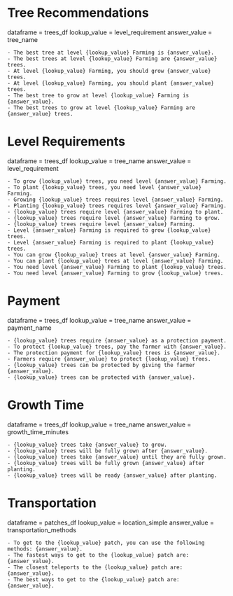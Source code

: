 # Tree Recommendations
dataframe = trees_df
lookup_value = level_requirement
answer_value = tree_name

    - The best tree at level {lookup_value} Farming is {answer_value}.
    - The best trees at level {lookup_value} Farming are {answer_value} trees.
    - At level {lookup_value} Farming, you should grow {answer_value} trees.
    - At level {lookup_value} Farming, you should plant {answer_value} trees.
    - The best tree to grow at level {lookup_value} Farming is {answer_value}.
    - The best trees to grow at level {lookup_value} Farming are {answer_value} trees.

# Level Requirements
dataframe = trees_df
lookup_value = tree_name
answer_value = level_requirement

    - To grow {lookup_value} trees, you need level {answer_value} Farming.
    - To plant {lookup_value} trees, you need level {answer_value} Farming.  
    - Growing {lookup_value} trees requires level {answer_value} Farming.
    - Planting {lookup_value} trees requires level {answer_value} Farming.
    - {lookup_value} trees require level {answer_value} Farming to plant.
    - {lookup_value} trees require level {answer_value} Farming to grow.
    - {lookup_value} trees require level {answer_value} Farming.
    - Level {answer_value} Farming is required to grow {lookup_value} trees.
    - Level {answer_value} Farming is required to plant {lookup_value} trees.
    - You can grow {lookup_value} trees at level {answer_value} Farming.
    - You can plant {lookup_value} trees at level {answer_value} Farming.
    - You need level {answer_value} Farming to plant {lookup_value} trees.
    - You need level {answer_value} Farming to grow {lookup_value} trees.

# Payment
dataframe = trees_df
lookup_value = tree_name
answer_value = payment_name

    - {lookup_value} trees require {answer_value} as a protection payment.
    - To protect {lookup_value} trees, pay the farmer with {answer_value}.
    - The protection payment for {lookup_value} trees is {answer_value}.
    - Farmers require {answer_value} to protect {lookup_value} trees.
    - {lookup_value} trees can be protected by giving the farmer {answer_value}.
    - {lookup_value} trees can be protected with {answer_value}.

# Growth Time
dataframe = trees_df
lookup_value = tree_name
answer_value = growth_time_minutes

    - {lookup_value} trees take {answer_value} to grow.
    - {lookup_value} trees will be fully grown after {answer_value}.
    - {lookup_value} trees take {answer_value} until they are fully grown.
    - {lookup_value} trees will be fully grown {answer_value} after planting.
    - {lookup_value} trees will be ready {answer_value} after planting.

# Transportation
dataframe = patches_df
lookup_value = location_simple
answer_value = transportation_methods

    - To get to the {lookup_value} patch, you can use the following methods: {answer_value}.
    - The fastest ways to get to the {lookup_value} patch are: {answer_value}.
    - The closest teleports to the {lookup_value} patch are: {answer_value}.
    - The best ways to get to the {lookup_value} patch are: {answer_value}.